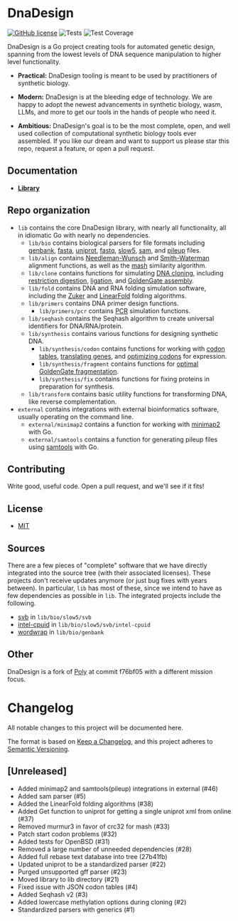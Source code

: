 # DnaDesign

[![GitHub license](https://img.shields.io/badge/license-MIT-blue.svg)](https://github.com/koeng101/dnadesign/blob/main/LICENSE) 
![Tests](https://github.com/koeng101/dnadesign/workflows/Test/badge.svg)
![Test Coverage](https://img.shields.io/endpoint?url=https://gist.githubusercontent.com/koeng101/e8462880f920d70b182d5df3617b30f5/raw/coverage.json)

DnaDesign is a Go project creating tools for automated genetic design, spanning from the lowest levels of DNA sequence manipulation to higher level functionality.

* **Practical:** DnaDesign tooling is meant to be used by practitioners of synthetic biology.

* **Modern:** DnaDesign is at the bleeding edge of technology. We are happy to adopt the newest advancements in synthetic biology, wasm, LLMs, and more to get our tools in the hands of people who need it.

* **Ambitious:** DnaDesign's goal is to be the most complete, open, and well used collection of computational synthetic biology tools ever assembled. If you like our dream and want to support us please star this repo, request a feature, or open a pull request.

## Documentation

* **[Library](https://pkg.go.dev/github.com/koeng101/dnadesign)**

## Repo organization

* `lib` contains the core DnaDesign library, with nearly all functionality, all in idiomatic Go with nearly no dependencies.
    * `lib/bio` contains biological parsers for file formats including [genbank](https://en.wikipedia.org/wiki/GenBank), [fasta](https://en.wikipedia.org/wiki/FASTA_format), [uniprot](https://en.wikipedia.org/wiki/UniProt), [fastq](https://en.wikipedia.org/wiki/FASTQ_format), [slow5](https://doi.org/10.1038/s41587-021-01147-4), [sam](https://en.wikipedia.org/wiki/SAM_(file_format)), and [pileup](https://en.wikipedia.org/wiki/Pileup_format) files.
    * `lib/align` contains [Needleman-Wunsch](https://en.wikipedia.org/wiki/Needleman%E2%80%93Wunsch_algorithm) and [Smith-Waterman](https://en.wikipedia.org/wiki/Smith%E2%80%93Waterman_algorithm) alignment functions, as well as the [mash](https://doi.org/10.1186/s13059-016-0997-x) similarity algorithm.
    * `lib/clone` contains functions for simulating [DNA cloning](https://en.wikipedia.org/wiki/Molecular_cloning), including [restriction digestion](https://www.neb.com/en-us/applications/cloning-and-synthetic-biology/dna-preparation/restriction-enzyme-digestion), [ligation](https://en.wikipedia.org/wiki/Ligation_(molecular_biology)), and [GoldenGate assembly](https://en.wikipedia.org/wiki/Golden_Gate_Cloning).
    * `lib/fold` contains DNA and RNA folding simulation software, including the [Zuker](https://doi.org/10.1093/nar/9.1.133) and [LinearFold](https://doi.org/10.1093/bioinformatics/btz375) folding algorithms.
    * `lib/primers` contains DNA primer design functions.
        * `lib/primers/pcr` contains [PCR](https://www.ncbi.nlm.nih.gov/probe/docs/techpcr/) simulation functions.
    * `lib/seqhash` contains the Seqhash algorithm to create universal identifiers for DNA/RNA/protein.
    * `lib/synthesis` contains various functions for designing synthetic DNA.
        * `lib/synthesis/codon` contains functions for working with [codon tables](https://en.wikipedia.org/wiki/DNA_and_RNA_codon_tables), [translating genes](https://en.wikipedia.org/wiki/Translation_(biology)), and [optimizing codons](https://doi.org/10.1073/pnas.0909910107) for expression.
        * `lib/synthesis/fragment` contains functions for [optimal GoldenGate fragmentation](https://doi.org/10.1371/journal.pone.0238592).
        * `lib/synthesis/fix` contains functions for fixing proteins in preparation for synthesis.
    * `lib/transform` contains basic utility functions for transforming DNA, like reverse complementation.
* `external` contains integrations with external bioinformatics software, usually operating on the command line.
    * `external/minimap2` contains a function for working with [minimap2](https://github.com/lh3/minimap2) with Go.
    * `external/samtools` contains a function for generating pileup files using [samtools](https://github.com/samtools/samtools) with Go.


## Contributing

Write good, useful code. Open a pull request, and we'll see if it fits!

## License

* [MIT](LICENSE)

## Sources

There are a few pieces of "complete" software that we have directly integrated into the source tree (with their associated licenses). These projects don't receive updates anymore (or just bug fixes with years between). In particular, `lib` has most of these, since we intend to have as few dependencies as possible in `lib`. The integrated projects include the following.
- [svb](https://github.com/rleiwang/svb) in `lib/bio/slow5/svb`
- [intel-cpuid](https://github.com/aregm/cpuid) in `lib/bio/slow5/svb/intel-cpuid`
- [wordwrap](https://github.com/mitchellh/go-wordwrap) in `lib/bio/genbank`

## Other

DnaDesign is a fork of [Poly](https://github.com/TimothyStiles/poly) at commit f76bf05 with a different mission focus. 

# Changelog

All notable changes to this project will be documented here.

The format is based on [Keep a Changelog](https://keepachangelog.com/en/1.0.0/),
and this project adheres to [Semantic Versioning](https://semver.org/spec/v2.0.0.html).

## [Unreleased]
- Added minimap2 and samtools(pileup) integrations in external (#46)
- Added sam parser (#5)
- Added the LinearFold folding algorithms (#38)
- Added Get function to uniprot for getting a single uniprot xml from online (#37)
- Removed murmur3 in favor of crc32 for mash (#33)
- Patch start codon problems (#32)
- Added tests for OpenBSD (#31)
- Removed a large number of unneeded dependencies (#28)
- Added full rebase text database into tree (27b41fb)
- Updated uniprot to be a standardized parser (#22)
- Purged unsupported gff parser (#23)
- Moved library to lib directory (#21)
- Fixed issue with JSON codon tables (#4)
- Added Seqhash v2 (#3)
- Added lowercase methylation options during cloning (#2)
- Standardized parsers with generics (#1)

